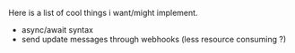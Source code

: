 Here is a list of cool things i want/might implement.

* async/await syntax
* send update messages through webhooks (less resource consuming ?)
